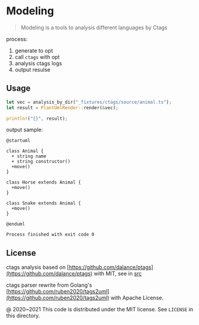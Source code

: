 # Modeling

> Modeling is a tools to analysis different languages by Ctags

process:

1. generate to opt
2. call `ctags` with opt
3. analysis ctags logs
4. output resulse

## Usage

```rust
let vec = analysis_by_dir("_fixtures/ctags/source/animal.ts");
let result = PlantUmlRender::render(&vec);

println!("{}", result);
```

output sample:

```
@startuml

class Animal {
  + string name
  + string constructor()
  +move()
}

class Horse extends Animal {
  +move()
}

class Snake extends Animal {
  +move()
}

@enduml

Process finished with exit code 0
```

License
---

ctags analysis based on [https://github.com/dalance/ptags](https://github.com/dalance/ptags) with MIT, see in [src](plugins/coco_struct_analysis/src)

ctags parser rewrite from Golang's [https://github.com/ruben2020/tags2uml](https://github.com/ruben2020/tags2uml) with Apache License.

@ 2020~2021 This code is distributed under the MIT license. See `LICENSE` in this directory.
